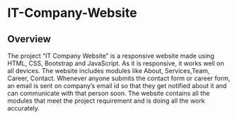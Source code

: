 # IT-Company-Website

## Overview

The project “IT Company Website” is a responsive website made using HTML, CSS, Bootstrap and JavaScript. 
As it is responsive, it works well on all devices. The website includes modules like About, Services,Team, Career, Contact.
Whenever anyone submits the contact form or career form, an email is sent on company’s email id so that they get notified about it and can communicate with that person soon. 
The website contains all the modules that meet the project requirement and is doing all the work accurately.
